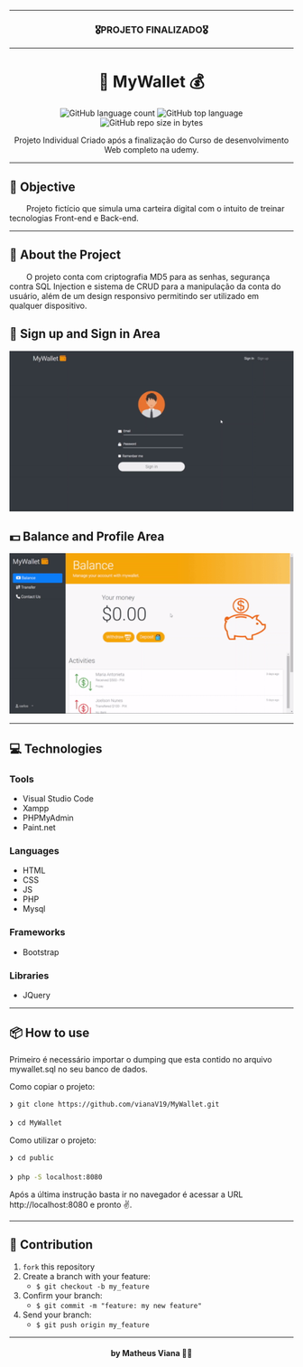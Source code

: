<hr>
<h3 align="center">🎖️PROJETO FINALIZADO🎖️</h3>
<hr>

<h1 align="center">👛 MyWallet 💰</h1>

<p align="center">
  <img alt="GitHub language count" src="https://img.shields.io/github/languages/count/vianaV19/MyWallet">

  <img alt="GitHub top language" src="https://img.shields.io/github/languages/top/vianaV19/MyWallet?logo=html">

  <img alt="GitHub repo size in bytes" src="https://img.shields.io/github/repo-size/vianaV19/MyWallet?color=green">
</p>

<p align="center">Projeto Individual Criado após a finalização do Curso de desenvolvimento Web completo na udemy.</p>

---

<h2>🚀 Objective</h2>

<p style="text-indent: 30px">Projeto fictício que simula uma carteira digital com o intuito de treinar tecnologias Front-end e Back-end.</p>

---

<h2>📖 About the Project</h2>

<p style="text-indent: 30px">O projeto conta com criptografia MD5 para as senhas, segurança contra SQL Injection e sistema de CRUD para a manipulação da conta do usuário, além de um design responsivo permitindo ser utilizado em qualquer dispositivo.</p>

<h2>🔐 Sign up and Sign in Area</h2>


<p align="center">
   <img src="https://github.com/vianaV19/MyWallet/blob/main/gifs/login.gif" alt="Sign up and Sign In"/>
</p>


<h2>💵 Balance and Profile Area</h2>


<p align="center">
   <img src="https://github.com/vianaV19/MyWallet/blob/main/gifs/balanceAndProfile.gif" alt="Balance and Prifile Area"/>
</p>

---

<h2>💻 Technologies</h2>

### Tools

- Visual Studio Code
- Xampp
- PHPMyAdmin
- Paint.net 

### Languages

- HTML
- CSS
- JS
- PHP
- Mysql

### Frameworks

- Bootstrap

### Libraries

- JQuery 

---

<h2>📦️ How to use</h2>

Primeiro é necessário importar o dumping que esta contido no arquivo mywallet.sql no seu banco de dados. 

Como copiar o projeto:

```bash
❯ git clone https://github.com/vianaV19/MyWallet.git

❯ cd MyWallet
```

Como utilizar o projeto:

```bash
❯ cd public

❯ php -S localhost:8080
```

Após a última instrução basta ir no navegador é acessar a URL http://localhost:8080 e pronto ✌️.

---

## 🤔️ Contribution

1. `fork` this repository
2. Create a branch with your feature:
   - `$ git checkout -b my_feature`
3. Confirm your branch:
   - `$ git commit -m "feature: my new feature"`
4. Send your branch:
   - `$ git push origin my_feature`
---

<h4 align="center">
 by Matheus Viana 👨‍💻
</h4>

